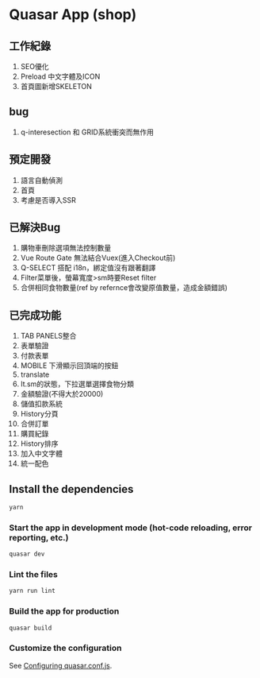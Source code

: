 # Quasar App (shop)

## 工作紀錄
1. SEO優化
2. Preload 中文字體及ICON
3. 首頁圖新增SKELETON

## bug
1. q-interesection 和 GRID系統衝突而無作用

## 預定開發
1. 語言自動偵測
2. 首頁
3. 考慮是否導入SSR

## 已解決Bug
1. 購物車刪除選項無法控制數量
2. Vue Route Gate 無法結合Vuex(進入Checkout前)
3. Q-SELECT 搭配 i18n，綁定值沒有跟著翻譯
4. Filter菜單後，螢幕寬度>sm時要Reset filter
5. 合併相同食物數量(ref by refernce會改變原值數量，造成金額錯誤)

## 已完成功能
1.  TAB PANELS整合
2.  表單驗證
3.  付款表單
4.  MOBILE 下滑顯示回頂端的按鈕
5.  translate
6.  lt.sm的狀態，下拉選單選擇食物分類
7.  金額驗證(不得大於20000)
8.  儲值扣款系統
9.  History分頁
10. 合併訂單
11. 購買紀錄
12. History排序
13. 加入中文字體
14. 統一配色

## Install the dependencies
```bash
yarn
```

### Start the app in development mode (hot-code reloading, error reporting, etc.)
```bash
quasar dev
```

### Lint the files
```bash
yarn run lint
```

### Build the app for production
```bash
quasar build
```

### Customize the configuration
See [Configuring quasar.conf.js](https://quasar.dev/quasar-cli/quasar-conf-js).
